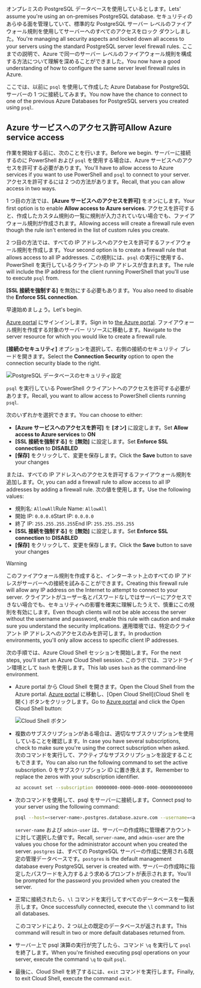 <span data-ttu-id="c5e68-101">オンプレミスの PostgreSQL データベースを使用しているとします。</span><span class="sxs-lookup"><span data-stu-id="c5e68-101">Lets' assume you're using an on-premises PostgreSQL database.</span></span> <span data-ttu-id="c5e68-102">セキュリティのあらゆる面を管理していて、標準的な PostgreSQL サーバー レベルのファイアウォール規則を使用してサーバーへのすべてのアクセスをロック ダウンしました。</span><span class="sxs-lookup"><span data-stu-id="c5e68-102">You're managing all security aspects and locked down all access to your servers using the standard PostgreSQL server level firewall rules.</span></span> <span data-ttu-id="c5e68-103">ここまでの説明で、Azure で同一のサーバー レベルのファイアウォール規則を構成する方法について理解を深めることができました。</span><span class="sxs-lookup"><span data-stu-id="c5e68-103">You now have a good understanding of how to configure the same server level firewall rules in Azure.</span></span>

<span data-ttu-id="c5e68-104">ここでは、以前に `psql` を使用して作成した Azure Database for PostgreSQL サーバーの 1 つに接続してみます。</span><span class="sxs-lookup"><span data-stu-id="c5e68-104">You now have the chance to connect to one of the previous Azure Databases for PostgreSQL servers you created using `psql`.</span></span>

## <a name="allow-azure-service-access"></a><span data-ttu-id="c5e68-105">Azure サービスへのアクセス許可</span><span class="sxs-lookup"><span data-stu-id="c5e68-105">Allow Azure service access</span></span>

<span data-ttu-id="c5e68-106">作業を開始する前に、次のことを行います。</span><span class="sxs-lookup"><span data-stu-id="c5e68-106">Before we begin.</span></span> <span data-ttu-id="c5e68-107">サーバーに接続するのに PowerShell および `psql` を使用する場合は、Azure サービスへのアクセスを許可する必要があります。</span><span class="sxs-lookup"><span data-stu-id="c5e68-107">You'll have to allow access to Azure services if you want to use PowerShell and `psql` to connect to your server.</span></span> <span data-ttu-id="c5e68-108">アクセスを許可するには 2 つの方法があります。</span><span class="sxs-lookup"><span data-stu-id="c5e68-108">Recall, that you can allow access in two ways.</span></span>

<span data-ttu-id="c5e68-109">1 つ目の方法では、**[Azure サービスへのアクセスを許可]** をオンにします。</span><span class="sxs-lookup"><span data-stu-id="c5e68-109">Your first option is to enable **Allow access to Azure services**.</span></span> <span data-ttu-id="c5e68-110">アクセスを許可すると、作成したカスタム規則の一覧に規則が入力されていない場合でも、ファイアウォール規則が作成されます。</span><span class="sxs-lookup"><span data-stu-id="c5e68-110">Allowing access will create a firewall rule even though the rule isn't entered in the list of custom rules you create.</span></span>

<span data-ttu-id="c5e68-111">2 つ目の方法では、すべての IP アドレスへのアクセスを許可するファイアウォール規則を作成します。</span><span class="sxs-lookup"><span data-stu-id="c5e68-111">Your second option is to create a firewall rule that allows access to all IP addresses.</span></span> <span data-ttu-id="c5e68-112">この規則には、`psql` の実行に使用する、PowerShell を実行しているクライアントの IP アドレスが含まれます。</span><span class="sxs-lookup"><span data-stu-id="c5e68-112">The rule will include the IP address for the client running PowerShell that you'll use to execute `psql` from.</span></span>

<span data-ttu-id="c5e68-113">**[SSL 接続を強制する]** を無効にする必要もあります。</span><span class="sxs-lookup"><span data-stu-id="c5e68-113">You also need to disable the **Enforce SSL connection**.</span></span>

<span data-ttu-id="c5e68-114">早速始めましょう。</span><span class="sxs-lookup"><span data-stu-id="c5e68-114">Let's begin.</span></span>

<span data-ttu-id="c5e68-115">[Azure portal](https://portal.azure.com?azure-portal=true) にサインインします。</span><span class="sxs-lookup"><span data-stu-id="c5e68-115">Sign in to [the Azure portal](https://portal.azure.com?azure-portal=true).</span></span> <span data-ttu-id="c5e68-116">ファイアウォール規則を作成する対象のサーバー リソースに移動します。</span><span class="sxs-lookup"><span data-stu-id="c5e68-116">Navigate to the server resource for which you would like to create a firewall rule.</span></span>

<span data-ttu-id="c5e68-117">**[接続のセキュリティ]** オプションを選択して、右側の接続のセキュリティ ブレードを開きます。</span><span class="sxs-lookup"><span data-stu-id="c5e68-117">Select the **Connection Security** option to open the connection security blade to the right.</span></span>

![PostgreSQL データベースのセキュリティ設定](../media-draft/7-db-security-settings.png)

<span data-ttu-id="c5e68-119">`psql` を実行している PowerShell クライアントへのアクセスを許可する必要があります。</span><span class="sxs-lookup"><span data-stu-id="c5e68-119">Recall, you want to allow access to PowerShell clients running `psql`.</span></span>

<span data-ttu-id="c5e68-120">次のいずれかを選択できます。</span><span class="sxs-lookup"><span data-stu-id="c5e68-120">You can choose to either:</span></span>

- <span data-ttu-id="c5e68-121">**[Azure サービスへのアクセスを許可]** を **[オン]** に設定します。</span><span class="sxs-lookup"><span data-stu-id="c5e68-121">Set **Allow access to Azure services** to **ON**</span></span>
- <span data-ttu-id="c5e68-122">**[SSL 接続を強制する]** を **[無効]** に設定します。</span><span class="sxs-lookup"><span data-stu-id="c5e68-122">Set **Enforce SSL connection** to **DISABLED**</span></span>
- <span data-ttu-id="c5e68-123">**[保存]** をクリックして、変更を保存します。</span><span class="sxs-lookup"><span data-stu-id="c5e68-123">Click the **Save** button to save your changes</span></span>

<span data-ttu-id="c5e68-124">または、すべての IP アドレスへのアクセスを許可するファイアウォール規則を追加します。</span><span class="sxs-lookup"><span data-stu-id="c5e68-124">Or, you can add a firewall rule to allow access to all IP addresses by adding a firewall rule.</span></span> <span data-ttu-id="c5e68-125">次の値を使用します。</span><span class="sxs-lookup"><span data-stu-id="c5e68-125">Use the following values:</span></span>

- <span data-ttu-id="c5e68-126">規則名: `AllowAll`</span><span class="sxs-lookup"><span data-stu-id="c5e68-126">Rule Name: `AllowAll`</span></span>
- <span data-ttu-id="c5e68-127">開始 IP: `0.0.0.0`</span><span class="sxs-lookup"><span data-stu-id="c5e68-127">Start IP: `0.0.0.0`</span></span>
- <span data-ttu-id="c5e68-128">終了 IP: `255.255.255.255`</span><span class="sxs-lookup"><span data-stu-id="c5e68-128">End IP: `255.255.255.255`</span></span>
- <span data-ttu-id="c5e68-129">**[SSL 接続を強制する]** を **[無効]** に設定します。</span><span class="sxs-lookup"><span data-stu-id="c5e68-129">Set **Enforce SSL connection** to **DISABLED**</span></span>
- <span data-ttu-id="c5e68-130">**[保存]** をクリックして、変更を保存します。</span><span class="sxs-lookup"><span data-stu-id="c5e68-130">Click the **Save** button to save your changes</span></span>

> [!Warning]
> <span data-ttu-id="c5e68-131">このファイアウォール規則を作成すると、インターネット上のすべての IP アドレスがサーバーへの接続を試みることができます。</span><span class="sxs-lookup"><span data-stu-id="c5e68-131">Creating this firewall rule will allow any IP address on the Internet to attempt to connect to your server.</span></span> <span data-ttu-id="c5e68-132">クライアントがユーザー名とパスワードなしではサーバーにアクセスできない場合でも、セキュリティへの影響を確実に理解したうえで、慎重にこの規則を有効にします。</span><span class="sxs-lookup"><span data-stu-id="c5e68-132">Even though clients will not be able access the server without the username and password, enable this rule with caution and make sure you understand the security implications.</span></span> <span data-ttu-id="c5e68-133">運用環境では、特定のクライアント IP アドレスへのアクセスのみを許可します。</span><span class="sxs-lookup"><span data-stu-id="c5e68-133">In production environments, you'll only allow access to specific client IP addresses.</span></span>

<span data-ttu-id="c5e68-134">次の手順では、Azure Cloud Shell セッションを開始します。</span><span class="sxs-lookup"><span data-stu-id="c5e68-134">For the next steps, you'll start an Azure Cloud Shell session.</span></span> <span data-ttu-id="c5e68-135">このラボでは、コマンドライン環境として `bash` を使用します。</span><span class="sxs-lookup"><span data-stu-id="c5e68-135">This lab uses `bash` as the command-line environment.</span></span>

- <span data-ttu-id="c5e68-136">Azure portal から Cloud Shell を開きます。</span><span class="sxs-lookup"><span data-stu-id="c5e68-136">Open the Cloud Shell from the Azure portal.</span></span> <span data-ttu-id="c5e68-137">[Azure portal](https://portal.azure.com?azure-portal=true) に移動し、[Open Cloud Shell]\(Cloud Shell を開く\) ボタンをクリックします。</span><span class="sxs-lookup"><span data-stu-id="c5e68-137">Go to [Azure portal](https://portal.azure.com?azure-portal=true) and click the Open Cloud Shell button:</span></span>

  ![Cloud Shell ボタン](../media-draft/cloud-shell-button.png)

- <span data-ttu-id="c5e68-139">複数のサブスクリプションがある場合は、適切なサブスクリプションを使用していることを確認します。</span><span class="sxs-lookup"><span data-stu-id="c5e68-139">In case you have several subscriptions, check to make sure you're using the correct subscription when asked.</span></span> <span data-ttu-id="c5e68-140">次のコマンドを実行して、アクティブなサブスクリプションを設定することもできます。</span><span class="sxs-lookup"><span data-stu-id="c5e68-140">You can also run the following command to set the active subscription.</span></span> <span data-ttu-id="c5e68-141">0 をサブスクリプション ID に置き換えます。</span><span class="sxs-lookup"><span data-stu-id="c5e68-141">Remember to replace the zeros with your subscription identifier.</span></span>

   ```bash
   az account set --subscription 00000000-0000-0000-0000-000000000000
   ```

- <span data-ttu-id="c5e68-142">次のコマンドを使用して、psql をサーバーに接続します。</span><span class="sxs-lookup"><span data-stu-id="c5e68-142">Connect psql to your server using the following command:</span></span>

  ```bash
  psql --host=<server-name>.postgres.database.azure.com --username=<admin-user>@<server-name> --dbname=postgres
  ```

   <span data-ttu-id="c5e68-143">`server-name` および `admin-user` は、サーバーの作成時に管理者アカウントに対して選択した値です。</span><span class="sxs-lookup"><span data-stu-id="c5e68-143">Recall, `server-name`, and `admin-user` are the values you chose for the administrator account when you created the server.</span></span> <span data-ttu-id="c5e68-144">`postgres` は、すべての PostgreSQL サーバーの作成に使用される既定の管理データベースです。</span><span class="sxs-lookup"><span data-stu-id="c5e68-144">`postgres` is the default management database every PostgreSQL server is created with.</span></span> <span data-ttu-id="c5e68-145">サーバーの作成時に指定したパスワードを入力するよう求めるプロンプトが表示されます。</span><span class="sxs-lookup"><span data-stu-id="c5e68-145">You'll be prompted for the password you provided when you created the server.</span></span>

- <span data-ttu-id="c5e68-146">正常に接続されたら、`\l` コマンドを実行してすべてのデータベースを一覧表示します。</span><span class="sxs-lookup"><span data-stu-id="c5e68-146">Once successfully connected, execute the `\l` command to list all databases.</span></span>

   <span data-ttu-id="c5e68-147">このコマンドにより、2 つ以上の既定のデータベースが返されます。</span><span class="sxs-lookup"><span data-stu-id="c5e68-147">This command will result in two or more default databases returned from.</span></span>

- <span data-ttu-id="c5e68-148">サーバー上で psql 演算の実行が完了したら、コマンド `\q` を実行して `psql` を終了します。</span><span class="sxs-lookup"><span data-stu-id="c5e68-148">When you're finished executing psql operations on your server, execute the command `\q` to quit `psql`.</span></span>

- <span data-ttu-id="c5e68-149">最後に、Cloud Shell を終了するには、`exit` コマンドを実行します。</span><span class="sxs-lookup"><span data-stu-id="c5e68-149">Finally, to exit Cloud Shell, execute the command `exit`.</span></span>
